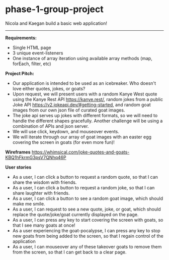 # phase-1-group-project
Nicola and Kaegan build a basic web application!

---------------------------------------------------------------
**Requirements:**
- Single HTML page
- 3 unique event-listeners
- One instance of array iteration using available array methods (map, forEach, filter, etc)

**Project Pitch:**
- Our application is intended to be used as an icebreaker. Who doesn't love either quotes, jokes, or goats?
- Upon request, we will present users with a random Kanye West quote using the Kanye Rest API https://kanye.rest/, random jokes from a public Joke API  https://v2.jokeapi.dev/#getting-started, and random goat images from our own json file of curated goat images.
- The joke api serves up jokes with different formats, so we will need to handle the different shapes gracefully. Another challenge will be using a combination of APIs and json server.
- We will use click, keydown, and mouseover events.
- We will iterate through our array of goat images with an easter egg covering the screen in goats (for even more fun)!

**Wireframes**
https://whimsical.com/joke-quotes-and-goats-KBQ1hFkrmG3psV7QNhq46P

**User stories**
- As a user, I can click a button to request a random quote, so that I can share the wisdom with friends.
- As a user, I can click a button to request a random joke, so that I can share laughter with friends.
- As a user, I can click a button to see a random goat image, which should make me smile.
- As a user, I can request to see a new quote, joke, or goat, which should replace the quote/joke/goat currently displayed on the page.
- As a user, I can press any key to start covering the screen with goats, so that I see many goats at once!
- As a user experiencing the goat-pocalypse, I can press any key to stop new goats from being added to the screen, so that I regain control of the application
- As a user, I can mouseover any of these takeover goats to remove them from the screen, so that I can get back to a clear page.
